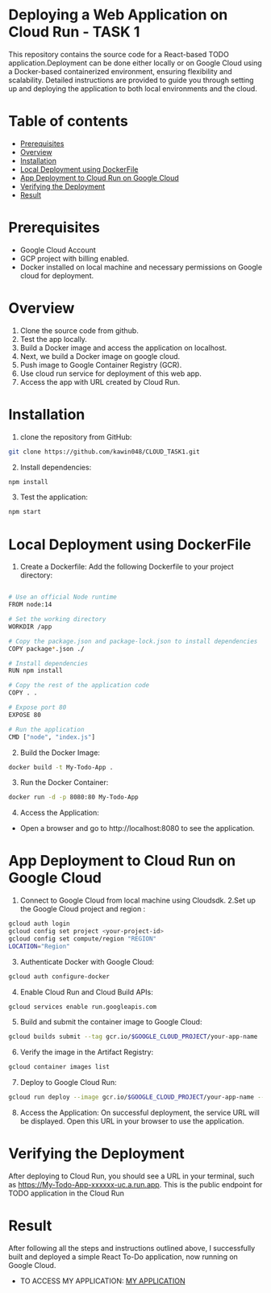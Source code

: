 # Deploying a Web Application on Cloud Run - TASK 1
This repository contains the source code for a React-based TODO application.Deployment can be done either locally or on Google Cloud using a Docker-based containerized environment, ensuring flexibility and scalability. Detailed instructions are provided to guide you through setting up and deploying the application to both local environments and the cloud.

# Table of contents
- [Prerequisites](https://github.com/kawin048/CLOUD_TASK1/blob/main/README.md#prerequisites)
- [Overview](https://github.com/kawin048/CLOUD_TASK1/blob/main/README.md#overview)
- [Installation](https://github.com/kawin048/CLOUD_TASK1/blob/main/README.md#installation)
- [Local Deployment using DockerFile](https://github.com/kawin048/CLOUD_TASK1/blob/main/README.md#local-deployment-using-dockerfile)
- [App Deployment to Cloud Run on Google Cloud](https://github.com/kawin048/CLOUD_TASK1/blob/main/README.md#app-deployment-to-cloud-run-on-google-cloud)
- [Verifying the Deployment](https://github.com/kawin048/CLOUD_TASK1/blob/main/README.md#verifying-the-deployment)
- [Result](https://github.com/kawin048/CLOUD_TASK1/blob/main/README.md#Result)

# Prerequisites
- Google Cloud Account 
- GCP project with billing enabled.
- Docker installed on local machine and necessary permissions on Google cloud for deployment.

# Overview
1. Clone the source code from github.
2. Test the app locally.
3. Build a Docker image and access the application on localhost.
4. Next, we build a Docker image on google cloud.
5. Push image to Google Container Registry (GCR).
6. Use cloud run service for deployment of this web app.
7. Access the app with URL created by Cloud Run.

# Installation
1. clone the repository from GitHub:
```bash
git clone https://github.com/kawin048/CLOUD_TASK1.git
```
2. Install dependencies:

```bash
npm install
```

3. Test the application:
```bash
npm start
```
# Local Deployment using DockerFile

1. Create a Dockerfile: Add the following Dockerfile to your project directory:

```bash

# Use an official Node runtime
FROM node:14

# Set the working directory
WORKDIR /app

# Copy the package.json and package-lock.json to install dependencies
COPY package*.json ./

# Install dependencies
RUN npm install

# Copy the rest of the application code
COPY . .

# Expose port 80
EXPOSE 80

# Run the application
CMD ["node", "index.js"]

```
2. Build the Docker Image:

```bash
docker build -t My-Todo-App .
```
3. Run the Docker Container:
```bash 
docker run -d -p 8080:80 My-Todo-App

```
4. Access the Application:
- Open a browser and go to http://localhost:8080 to see the application.

# App Deployment to Cloud Run on Google Cloud

1. Connect to Google Cloud from local machine using Cloudsdk.
2.Set up the Google Cloud project and region :
```bash
gcloud auth login
gcloud config set project <your-project-id>
gcloud config set compute/region "REGION"
LOCATION="Region"

```
3. Authenticate Docker with Google Cloud:
```bash
gcloud auth configure-docker
```
4. Enable Cloud Run and Cloud Build APIs:
```bash
gcloud services enable run.googleapis.com

```
5. Build and submit the container image to Google Cloud:
```bash
gcloud builds submit --tag gcr.io/$GOOGLE_CLOUD_PROJECT/your-app-name
```
6. Verify the image in the Artifact Registry:   
```bash
gcloud container images list
```
7. Deploy to Google Cloud Run:
```bash
gcloud run deploy --image gcr.io/$GOOGLE_CLOUD_PROJECT/your-app-name --allow-unauthenticated --region=$LOCATION
```
8. Access the Application:
On successful deployment, the service URL will be displayed. Open this URL in your browser to use the application.

# Verifying the Deployment
After deploying to Cloud Run, you should see a URL in your terminal, such as https://My-Todo-App-xxxxxx-uc.a.run.app. This is the public endpoint for TODO application in the Cloud Run

# Result
After following all the steps and instructions outlined above, I successfully built and deployed a simple React To-Do application, now running on Google Cloud.

- TO ACCESS MY APPLICATION: [MY APPLICATION](https://cloud-task1-vm-454757820311.us-central1.run.app)


  





